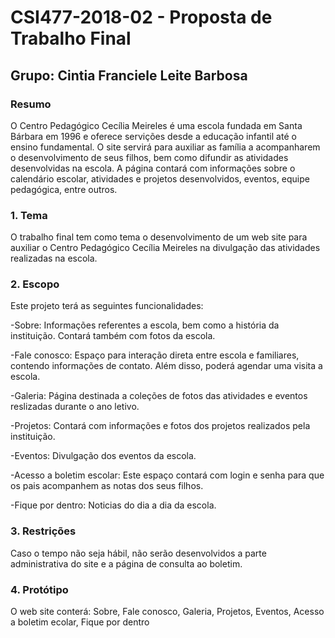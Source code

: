
# CSI477-2018-02 - Proposta de Trabalho Final
## Grupo: Cintia Franciele Leite Barbosa

### Resumo
O Centro Pedagógico Cecília Meireles é uma escola fundada em Santa Bárbara em 1996 e oferece servições desde a educação infantil até o ensino fundamental. O site servirá para auxiliar as família a acompanharem o desenvolvimento de seus filhos, bem como difundir as atividades desenvolvidas na escola. A página contará com informações sobre o calendário escolar, atividades e projetos desenvolvidos, eventos, equipe pedagógica, entre outros.

### 1. Tema
 O trabalho final tem como tema o desenvolvimento de um web site para auxiliar o Centro Pedagógico Cecília Meireles na divulgação das atividades realizadas na escola.

### 2. Escopo
Este projeto terá as seguintes funcionalidades:

-Sobre: Informações referentes a escola, bem como a história da instituição. Contará também com fotos da escola.

-Fale conosco: Espaço para interação direta entre escola e familiares, contendo informações de contato. Além disso, poderá agendar uma visita a escola.

-Galeria: Página destinada a coleções de fotos das atividades e eventos reslizadas durante o ano letivo.

-Projetos: Contará com informações e fotos dos projetos realizados pela instituição.

-Eventos: Divulgação dos eventos da escola.

-Acesso a boletim escolar: Este espaço contará com login e senha para que os pais acompanhem as notas dos seus filhos. 

-Fique por dentro: Noticias do dia a dia da escola.

### 3. Restrições
Caso o tempo não seja hábil, não serão desenvolvidos a parte administrativa do site e a página de consulta ao boletim.

### 4. Protótipo
O web site conterá:
Sobre, Fale conosco, Galeria, Projetos, Eventos, Acesso a boletim ecolar, Fique por dentro
 
